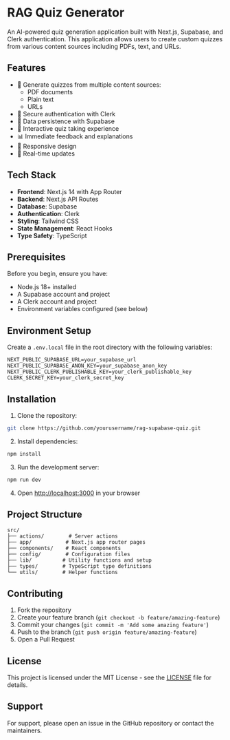 # RAG Quiz Generator

An AI-powered quiz generation application built with Next.js, Supabase, and Clerk authentication. This application allows users to create custom quizzes from various content sources including PDFs, text, and URLs.

## Features

- 📝 Generate quizzes from multiple content sources:
  - PDF documents
  - Plain text
  - URLs
- 🔐 Secure authentication with Clerk
- 💾 Data persistence with Supabase
- 🎯 Interactive quiz taking experience
- 📊 Immediate feedback and explanations
- 📱 Responsive design
- 🔄 Real-time updates

## Tech Stack

- **Frontend**: Next.js 14 with App Router
- **Backend**: Next.js API Routes
- **Database**: Supabase
- **Authentication**: Clerk
- **Styling**: Tailwind CSS
- **State Management**: React Hooks
- **Type Safety**: TypeScript

## Prerequisites

Before you begin, ensure you have:

- Node.js 18+ installed
- A Supabase account and project
- A Clerk account and project
- Environment variables configured (see below)

## Environment Setup

Create a `.env.local` file in the root directory with the following variables:

```env
NEXT_PUBLIC_SUPABASE_URL=your_supabase_url
NEXT_PUBLIC_SUPABASE_ANON_KEY=your_supabase_anon_key
NEXT_PUBLIC_CLERK_PUBLISHABLE_KEY=your_clerk_publishable_key
CLERK_SECRET_KEY=your_clerk_secret_key
```

## Installation

1. Clone the repository:
```bash
git clone https://github.com/yourusername/rag-supabase-quiz.git
```

2. Install dependencies:
```bash
npm install
```

3. Run the development server:
```bash
npm run dev
```

4. Open [http://localhost:3000](http://localhost:3000) in your browser

## Project Structure

```
src/
├── actions/        # Server actions
├── app/           # Next.js app router pages
├── components/    # React components
├── config/        # Configuration files
├── lib/          # Utility functions and setup
├── types/        # TypeScript type definitions
└── utils/        # Helper functions
```

## Contributing

1. Fork the repository
2. Create your feature branch (`git checkout -b feature/amazing-feature`)
3. Commit your changes (`git commit -m 'Add some amazing feature'`)
4. Push to the branch (`git push origin feature/amazing-feature`)
5. Open a Pull Request

## License

This project is licensed under the MIT License - see the [LICENSE](LICENSE) file for details.

## Support

For support, please open an issue in the GitHub repository or contact the maintainers.
